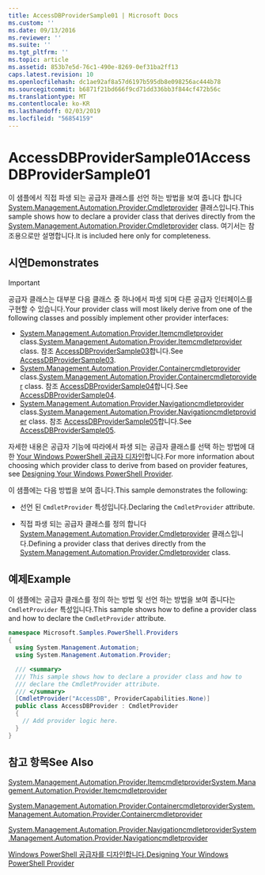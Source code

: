 ```yaml
---
title: AccessDBProviderSample01 | Microsoft Docs
ms.custom: ''
ms.date: 09/13/2016
ms.reviewer: ''
ms.suite: ''
ms.tgt_pltfrm: ''
ms.topic: article
ms.assetid: 853b7e5d-76c1-490e-8269-0ef31ba2ff13
caps.latest.revision: 10
ms.openlocfilehash: dc1ae92af8a57d6197b595db8e098256ac444b78
ms.sourcegitcommit: b6871f21bd666f9cd71dd336bb3f844cf472b56c
ms.translationtype: MT
ms.contentlocale: ko-KR
ms.lasthandoff: 02/03/2019
ms.locfileid: "56854159"
---
```

# <a name="accessdbprovidersample01"></a><span data-ttu-id="086c9-102">AccessDBProviderSample01</span><span class="sxs-lookup"><span data-stu-id="086c9-102">AccessDBProviderSample01</span></span>

<span data-ttu-id="086c9-103">이 샘플에서 직접 파생 되는 공급자 클래스를 선언 하는 방법을 보여 줍니다 합니다 [System.Management.Automation.Provider.Cmdletprovider](/dotnet/api/System.Management.Automation.Provider.CmdletProvider) 클래스입니다.</span><span class="sxs-lookup"><span data-stu-id="086c9-103">This sample shows how to declare a provider class that derives directly from the [System.Management.Automation.Provider.Cmdletprovider](/dotnet/api/System.Management.Automation.Provider.CmdletProvider) class.</span></span> <span data-ttu-id="086c9-104">여기서는 참조용으로만 설명합니다.</span><span class="sxs-lookup"><span data-stu-id="086c9-104">It is included here only for completeness.</span></span>

## <a name="demonstrates"></a><span data-ttu-id="086c9-105">시연</span><span class="sxs-lookup"><span data-stu-id="086c9-105">Demonstrates</span></span>

> [!IMPORTANT]
> <span data-ttu-id="086c9-106">공급자 클래스는 대부분 다음 클래스 중 하나에서 파생 되며 다른 공급자 인터페이스를 구현할 수 있습니다.</span><span class="sxs-lookup"><span data-stu-id="086c9-106">Your provider class will most likely derive from one of the following classes and possibly implement other provider interfaces:</span></span>
>
> -   <span data-ttu-id="086c9-107">[System.Management.Automation.Provider.Itemcmdletprovider](/dotnet/api/System.Management.Automation.Provider.ItemCmdletProvider) class.</span><span class="sxs-lookup"><span data-stu-id="086c9-107">[System.Management.Automation.Provider.Itemcmdletprovider](/dotnet/api/System.Management.Automation.Provider.ItemCmdletProvider) class.</span></span> <span data-ttu-id="086c9-108">참조 [AccessDBProviderSample03](./accessdbprovidersample03.md)합니다.</span><span class="sxs-lookup"><span data-stu-id="086c9-108">See [AccessDBProviderSample03](./accessdbprovidersample03.md).</span></span>
> -   <span data-ttu-id="086c9-109">[System.Management.Automation.Provider.Containercmdletprovider](/dotnet/api/System.Management.Automation.Provider.ContainerCmdletProvider) class.</span><span class="sxs-lookup"><span data-stu-id="086c9-109">[System.Management.Automation.Provider.Containercmdletprovider](/dotnet/api/System.Management.Automation.Provider.ContainerCmdletProvider) class.</span></span> <span data-ttu-id="086c9-110">참조 [AccessDBProviderSample04](./accessdbprovidersample04.md)합니다.</span><span class="sxs-lookup"><span data-stu-id="086c9-110">See [AccessDBProviderSample04](./accessdbprovidersample04.md).</span></span>
> -   <span data-ttu-id="086c9-111">[System.Management.Automation.Provider.Navigationcmdletprovider](/dotnet/api/System.Management.Automation.Provider.NavigationCmdletProvider) class.</span><span class="sxs-lookup"><span data-stu-id="086c9-111">[System.Management.Automation.Provider.Navigationcmdletprovider](/dotnet/api/System.Management.Automation.Provider.NavigationCmdletProvider) class.</span></span> <span data-ttu-id="086c9-112">참조 [AccessDBProviderSample05](./accessdbprovidersample05.md)합니다.</span><span class="sxs-lookup"><span data-stu-id="086c9-112">See [AccessDBProviderSample05](./accessdbprovidersample05.md).</span></span>
>
> <span data-ttu-id="086c9-113">자세한 내용은 공급자 기능에 따라에서 파생 되는 공급자 클래스를 선택 하는 방법에 대 한 [Your Windows PowerShell 공급자 디자인](./provider-types.md)합니다.</span><span class="sxs-lookup"><span data-stu-id="086c9-113">For more information about choosing which provider class to derive from based on provider features, see [Designing Your Windows PowerShell Provider](./provider-types.md).</span></span>

<span data-ttu-id="086c9-114">이 샘플에는 다음 방법을 보여 줍니다.</span><span class="sxs-lookup"><span data-stu-id="086c9-114">This sample demonstrates the following:</span></span>

- <span data-ttu-id="086c9-115">선언 된 `CmdletProvider` 특성입니다.</span><span class="sxs-lookup"><span data-stu-id="086c9-115">Declaring the `CmdletProvider` attribute.</span></span>

- <span data-ttu-id="086c9-116">직접 파생 되는 공급자 클래스를 정의 합니다 [System.Management.Automation.Provider.Cmdletprovider](/dotnet/api/System.Management.Automation.Provider.CmdletProvider) 클래스입니다.</span><span class="sxs-lookup"><span data-stu-id="086c9-116">Defining a provider class that derives directly from the [System.Management.Automation.Provider.Cmdletprovider](/dotnet/api/System.Management.Automation.Provider.CmdletProvider) class.</span></span>

## <a name="example"></a><span data-ttu-id="086c9-117">예제</span><span class="sxs-lookup"><span data-stu-id="086c9-117">Example</span></span>

<span data-ttu-id="086c9-118">이 샘플에는 공급자 클래스를 정의 하는 방법 및 선언 하는 방법을 보여 줍니다는 `CmdletProvider` 특성입니다.</span><span class="sxs-lookup"><span data-stu-id="086c9-118">This sample shows how to define a provider class and how to declare the `CmdletProvider` attribute.</span></span>

```csharp
namespace Microsoft.Samples.PowerShell.Providers
{
  using System.Management.Automation;
  using System.Management.Automation.Provider;

  /// <summary>
  /// This sample shows how to declare a provider class and how to
  /// declare the CmdletProvider attribute.
  /// </summary>
  [CmdletProvider("AccessDB", ProviderCapabilities.None)]
  public class AccessDBProvider : CmdletProvider
  {
    // Add provider logic here.
  }
}
```

## <a name="see-also"></a><span data-ttu-id="086c9-119">참고 항목</span><span class="sxs-lookup"><span data-stu-id="086c9-119">See Also</span></span>

[<span data-ttu-id="086c9-120">System.Management.Automation.Provider.Itemcmdletprovider</span><span class="sxs-lookup"><span data-stu-id="086c9-120">System.Management.Automation.Provider.Itemcmdletprovider</span></span>](/dotnet/api/System.Management.Automation.Provider.ItemCmdletProvider)

[<span data-ttu-id="086c9-121">System.Management.Automation.Provider.Containercmdletprovider</span><span class="sxs-lookup"><span data-stu-id="086c9-121">System.Management.Automation.Provider.Containercmdletprovider</span></span>](/dotnet/api/System.Management.Automation.Provider.ContainerCmdletProvider)

[<span data-ttu-id="086c9-122">System.Management.Automation.Provider.Navigationcmdletprovider</span><span class="sxs-lookup"><span data-stu-id="086c9-122">System.Management.Automation.Provider.Navigationcmdletprovider</span></span>](/dotnet/api/System.Management.Automation.Provider.NavigationCmdletProvider)

[<span data-ttu-id="086c9-123">Windows PowerShell 공급자를 디자인합니다.</span><span class="sxs-lookup"><span data-stu-id="086c9-123">Designing Your Windows PowerShell Provider</span></span>](./provider-types.md)